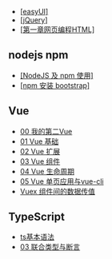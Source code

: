 + [[easyUI]](easyUI.md)
+ [[jQuery]](jQuery.md)
+ [[第一章网页编程HTML]](第一章网页编程HTML.md)
## nodejs npm
+ [[NodeJS 及 npm 使用]](NodeJS及npm使用.md)
+ [[npm 安装 bootstrap]](npm安装bootstrap.md)
## Vue
+ [00 我的第二Vue](Vue/00%20我的第二Vue.md)
+ [01 Vue 基础](Vue/01%20Vue%20基础.md)
+ [02 Vue 扩展](Vue/02%20Vue%20扩展.md)
+ [03 Vue 组件](Vue/03%20Vue%20组件.md)
+ [04 Vue 生命周期](Vue/04%20Vue%20生命周期.md)
+ [05 Vue 单页应用与vue-cli](Vue/05%20Vue%20单页应用与vue-cli.md)
+ [Vuex 组件间的数据传值](Vue/Vuex%20组件间的数据传值.md)
## TypeScript
+ [ts基本语法](TypeScript/ts基本语法.md)
+ [03 联合类型与断言](TypeScript/03%20联合类型与断言.md)